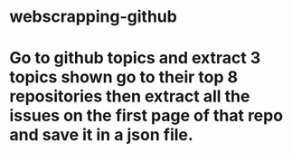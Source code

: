 
# webscrapping-github

# Go to github topics and extract 3 topics shown go to their top 8 repositories then extract all the issues on the first page of that repo and save it in a json file.
